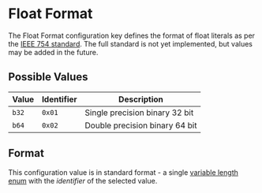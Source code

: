 # Float Format

The Float Format configuration key defines the format of float literals as per the [IEEE 754 standard](https://ieeexplore.ieee.org/document/8766229). The full standard is not yet implemented, but values may be added in the future.

## Possible Values

| Value | Identifier | Description                    |
| ----- | ---------- | ------------------------------ |
| `b32` | `0x01`     | Single precision binary 32 bit |
| `b64` | `0x02`     | Double precision binary 64 bit |

## Format

This configuration value is in standard format - a single [variable length enum](/binary_type/Variable%20Length%20Enum.md) with the *identifier* of the selected value. 